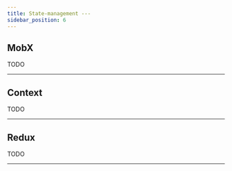 ```yaml
---
title: State-management ---
sidebar_position: 6
---
```


## MobX

TODO

***

## Context

TODO

***

## Redux

TODO

***

